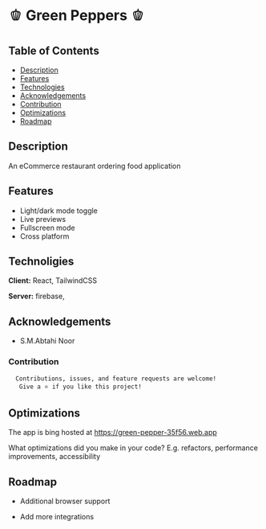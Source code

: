 # 🫑 Green Peppers 🫑

## Table of Contents

- [Description](#description)
- [Features](#features)
- [Technologies](#technoligies)
- [Acknowledgements](#acknowledgements)
- [Contribution](#contribution)
- [Optimizations](#optimizations)
- [Roadmap](#roadmap)

## Description

An eCommerce restaurant ordering food application

## Features

- Light/dark mode toggle
- Live previews
- Fullscreen mode
- Cross platform

## Technoligies

**Client:** React, TailwindCSS

**Server:** firebase,

## Acknowledgements

- S.M.Abtahi Noor

### Contribution

```
  Contributions, issues, and feature requests are welcome!
   Give a ⭐️ if you like this project!
```

## Optimizations

The app is bing hosted at https://green-pepper-35f56.web.app

What optimizations did you make in your code? E.g. refactors, performance improvements, accessibility

## Roadmap

- Additional browser support

- Add more integrations
